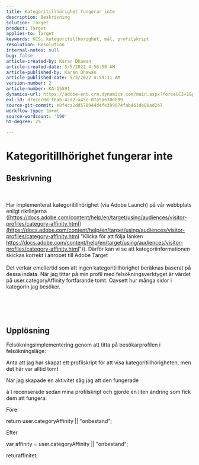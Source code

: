```yaml
---
title: Kategoritillhörighet fungerar inte
description: Beskrivning
solution: Target
product: Target
applies-to: Target
keywords: KCS, kategoritillhörighet, mål, profilskript
resolution: Resolution
internal-notes: null
bug: false
article-created-by: Karan Dhawan
article-created-date: 5/5/2022 4:56:50 AM
article-published-by: Karan Dhawan
article-published-date: 5/5/2022 4:59:11 AM
version-number: 2
article-number: KA-15591
dynamics-url: https://adobe-ent.crm.dynamics.com/main.aspx?forceUCI=1&pagetype=entityrecord&etn=knowledgearticle&id=8ccaa0c4-2fcc-ec11-a7b5-6045bd00db25
exl-id: d7ecec0d-f8ab-4cd2-a45c-07a5a630d899
source-git-commit: e8f4ca2dd578944d4fe399074fab461de88ad247
workflow-type: tm+mt
source-wordcount: '190'
ht-degree: 2%

---
```


# Kategoritillhörighet fungerar inte

## Beskrivning

<br><br>Har implementerat kategoritillhörighet (via Adobe Launch) på vår webbplats enligt riktlinjerna ([https://docs.adobe.com/content/help/en/target/using/audiences/visitor-profiles/category-affinity.html](https://docs.adobe.com/content/help/en/target/using/audiences/visitor-profiles/category-affinity.html "Klicka för att följa länken https://docs.adobe.com/content/help/en/target/using/audiences/visitor-profiles/category-affinity.html")). Därför kan vi se att kategoriinformationen skickas korrekt i anropet till Adobe Target
<br> 
<br>Det verkar emellertid som att ingen kategoritillhörighet beräknas baserat på dessa indata. När jag tittar på min profil med felsökningsverktyget är värdet på user.categoryAffinity fortfarande tomt. Oavsett hur många sidor i kategorin jag besöker.<br><br><br><br><br>

## Upplösning


Felsökningsimplementering genom att titta på besökarprofilen i felsökningsläge:

Anta att jag har skapat ett profilskript för att visa kategoritillhörigheten, men det här var alltid tomt

När jag skapade en aktivitet såg jag att den fungerade

à I recenserade sedan mina profilskript och gjorde en liten ändring som fick dem att fungera:



Före

return user.categoryAffinity || &quot;onbestand&quot;;



Efter

var affinity = user.categoryAffinity || &quot;onbestand&quot;;

returaffinitet,
